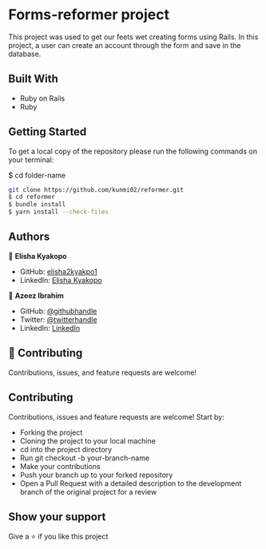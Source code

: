 # Forms-reformer project

This project was used to get our feets wet creating forms using Rails. In this project, a user can create an account through the form and save in the database.

## Built With

- Ruby on Rails
- Ruby

## Getting Started

To get a local copy of the repository please run the following commands on your terminal:

$ cd  folder-name

~~~bash
git clone https://github.com/kunmi02/reformer.git
$ cd reformer
$ bundle install 
$ yarn install --check-files
~~~

## Authors

👤 **Elisha Kyakopo**

- GitHub: [elisha2kyakpo1](https://github.com/elisha2kyakpo1)
- LinkedIn: [Elisha Kyakopo](https://www.linkedin.com/in/elisha-kyakopo/)

👤 **Azeez Ibrahim**

- GitHub: [@githubhandle](https://github.com/kunmi02)
- Twitter: [@twitterhandle](https://twitter.com/akinkunmi006)
- LinkedIn: [LinkedIn](https://linkedin.com/akinkunmi006)

## 🤝 Contributing

Contributions, issues, and feature requests are welcome!

## **Contributing**

Contributions, issues and feature requests are welcome! Start by:

- Forking the project
- Cloning the project to your local machine
- cd into the project directory
- Run git checkout -b your-branch-name
- Make your contributions
- Push your branch up to your forked repository
- Open a Pull Request with a detailed description to the development branch of the original project for a review

## Show your support

Give a ⭐️ if you like this project
